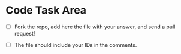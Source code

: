 # Code Task Area
- [ ] Fork the repo, add here the file with your answer, and send a pull request!
- [ ] The file should include your IDs in the comments.

